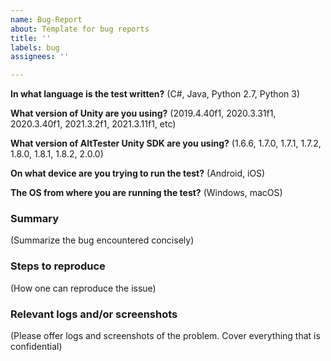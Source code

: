 ```yaml
---
name: Bug-Report
about: Template for bug reports
title: ''
labels: bug
assignees: ''

---
```


**In what language is the test written?** 
(C#, Java, Python 2.7, Python 3)

**What version of Unity are you using?**
(2019.4.40f1, 2020.3.31f1, 2020.3.40f1, 2021.3.2f1, 2021.3.11f1, etc)

**What version of AltTester Unity SDK are you using?**
(1.6.6, 1.7.0, 1.7.1, 1.7.2, 1.8.0, 1.8.1, 1.8.2, 2.0.0)

**On what device are you trying to run the test?**
(Android, iOS)

**The OS from where you are running the test?**
(Windows, macOS)


### Summary

(Summarize the bug encountered concisely)


### Steps to reproduce

(How one can reproduce the issue)


### Relevant logs and/or screenshots

(Please offer logs and screenshots of the problem. Cover everything that is confidential)

